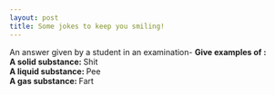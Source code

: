 ```yaml
---
layout: post
title: Some jokes to keep you smiling!
---
```

An answer given by a student in an examination-
<b> Give examples of : <br/>
 A solid substance: </b>   Shit
<b> <br/>
 A liquid substance: </b>   Pee
<b><br/>
 A gas substance: </b>   Fart
 <br/>

